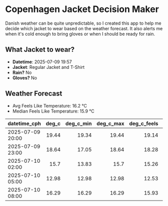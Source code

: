 
# Copenhagen Jacket Decision Maker

Danish weather can be quite unpredictable, so I created this app to help me decide which jacket to wear based on the weather forecast. 
It also alerts me when it's cold enough to bring gloves or when I should be ready for rain.

## What Jacket to wear?

- **Datetime**: 2025-07-09 19:57
- **Jacket**: Regular Jacket and T-Shirt
- **Rain?** No
- **Gloves?** No

## Weather Forecast
- Avg Feels Like Temperature: 16.2 °C
- Median Feels Like Temperature: 15.9 °C

| datetime_cph     |   deg_c |   deg_c_min |   deg_c_max |   deg_c_feels | weather   | wind   | rain   |
|:-----------------|--------:|------------:|------------:|--------------:|:----------|:-------|:-------|
| 2025-07-09 20:00 |   19.44 |       19.34 |       19.44 |         19.14 | Clouds    | Low    | None   |
| 2025-07-09 23:00 |   18.64 |       17.05 |       18.64 |         18.28 | Clouds    | Low    | None   |
| 2025-07-10 02:00 |   15.7  |       13.83 |       15.7  |         15.26 | Clouds    | Low    | None   |
| 2025-07-10 05:00 |   12.98 |       12.98 |       12.98 |         12.53 | Clouds    | Low    | None   |
| 2025-07-10 08:00 |   16.29 |       16.29 |       16.29 |         15.93 | Clouds    | Low    | None   |
        